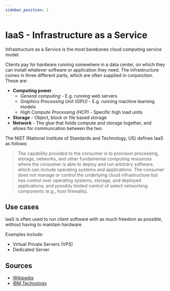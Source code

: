 ```yaml
---
sidebar_position: 1
---
```


# IaaS - Infrastructure as a Service

Infrastructure as a Service is the most barebones cloud computing service model.

Clients pay for hardware running somewhere in a data center, on which they can install whatever software or application they need. The infrastructure comes in three different parts, which are often supplied in conjunction. These are:

- **Computing power**
  - _General computing_ - E.g. running web servers
  - _Graphics Processing Unit (GPU)_ - E.g. running machine learning models
  - _High Compute Processing (HCP)_ - Specific high load units
- **Storage** - Object, block or file based storage
- **Network** - The glue that holds compute and storage together, and allows for communcation between the two

The NIST (National Institute of Standards and Technology, US) defines IaaS as follows:

> The capability provided to the consumer is to provision processing, storage, networks, and other fundamental computing resources where the consumer is able to deploy and run arbitrary software, which can include operating systems and applications. The consumer does not manage or control the underlying cloud infrastructure but has control over operating systems, storage, and deployed applications; and possibly limited control of select networking components (e.g., host firewalls).

## Use cases

IaaS is often used to run client software with as much freedom as possible, without having to maintain hardware.

Examples include:

- Virtual Private Servers (VPS)
- Dedicated Server

## Sources

- [Wikipedia](https://en.wikipedia.org/wiki/Infrastructure_as_a_service)
- [IBM Technology](https://www.youtube.com/watch?v=QAbqJzd0PEE)
